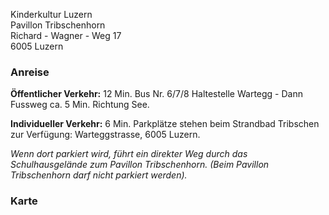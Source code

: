 Kinderkultur Luzern  
Pavillon Tribschenhorn  
Richard - Wagner - Weg 17  
6005 Luzern 

### Anreise

__Öffentlicher Verkehr:__ 12 Min. Bus Nr. 6/7/8 Haltestelle Wartegg - Dann Fussweg ca. 5 Min. Richtung See.

__Individueller Verkehr:__ 6 Min. Parkplätze stehen beim Strandbad Tribschen zur Verfügung: Warteggstrasse, 6005 Luzern. 

_Wenn dort parkiert wird, führt ein direkter Weg durch das Schulhausgelände zum Pavillon Tribschenhorn. (Beim Pavillon Tribschenhorn darf nicht parkiert werden)._

### Karte
